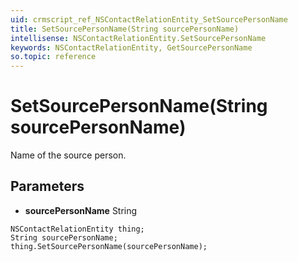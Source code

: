 ```yaml
---
uid: crmscript_ref_NSContactRelationEntity_SetSourcePersonName
title: SetSourcePersonName(String sourcePersonName)
intellisense: NSContactRelationEntity.SetSourcePersonName
keywords: NSContactRelationEntity, GetSourcePersonName
so.topic: reference
---
```


# SetSourcePersonName(String sourcePersonName)

Name of the source person.

## Parameters

* **sourcePersonName** String

```crmscript
NSContactRelationEntity thing;
String sourcePersonName;
thing.SetSourcePersonName(sourcePersonName);
```

